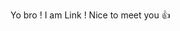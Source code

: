 Yo bro ! I am Link ! Nice to meet you 👍

<!---
link1134/link1134 is a ✨ special ✨ repository because its `README.md` (this file) appears on your GitHub profile.
You can click the Preview link to take a look at your changes.
--->
